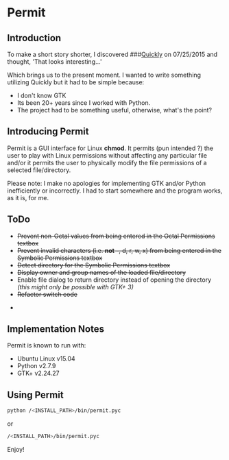 Permit
==============
  
## Introduction
To make a short story shorter, I discovered ###[Quickly](https://wiki.ubuntu.com/Quickly) on 07/25/2015 
and thought, 'That looks interesting...'

Which brings us to the present moment. I wanted to write something utilizing Quickly but it had to be simple because:
 
- I don't know GTK
- Its been 20+ years since I worked with Python. 
- The project had to be something useful, otherwise, what's the point?
 
## Introducing Permit
Permit is a GUI interface for Linux **chmod**. It permits (pun intended ?) the user to play with Linux permissions 
without affecting any particular file and/or it permits the user to physically modify the file permissions of a 
selected file/directory.

Please note: I make no apologies for implementing GTK and/or Python inefficiently or incorrectly. I had to start 
somewhere and the program works, as it is, for me.

## ToDo
- ~~Prevent non-Octal values from being entered in the Octal Permissions textbox~~
- ~~Prevent invalid characters (i.e. **not** -, d, r, w, x) from being entered in the Symbolic Permissions textbox~~
- ~~Detect directory for the Symbolic Permissions textbox~~
- ~~Display owner and group names of the loaded file/directory~~
- Enable file dialog to return directory instead of opening the directory _(this might only be possible with GTK+ 3)_
- ~~Refactor switch code~~
- ~~~Prevent user from doing a chmod 000 to himself!~~~

## Implementation Notes
Permit is known to run with:

- Ubuntu Linux v15.04
- Python v2.7.9
- GTK+ v2.24.27

## Using Permit
```bash
python /<INSTALL_PATH>/bin/permit.pyc
```
or
```bash
/<INSTALL_PATH>/bin/permit.pyc
```

Enjoy!